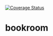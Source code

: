 [![Coverage Status](https://coveralls.io/repos/foraay/bookroom/badge.svg?branch=develop&service=github)](https://coveralls.io/github/foraay/bookroom?branch=develop)
# bookroom
